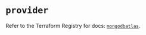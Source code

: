 # `provider`

Refer to the Terraform Registry for docs: [`mongodbatlas`](https://registry.terraform.io/providers/mongodb/mongodbatlas/1.23.0/docs).
